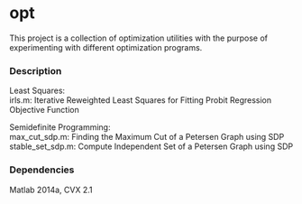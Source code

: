 # opt
This project is a collection of optimization utilities with the purpose of experimenting with different optimization programs.

### Description

Least Squares:  
irls.m: Iterative Reweighted Least Squares for Fitting Probit Regression Objective Function

Semidefinite Programming:  
max_cut_sdp.m: Finding the Maximum Cut of a Petersen Graph using SDP  
stable_set_sdp.m: Compute Independent Set of a Petersen Graph using SDP
 
### Dependencies

Matlab 2014a, CVX 2.1
